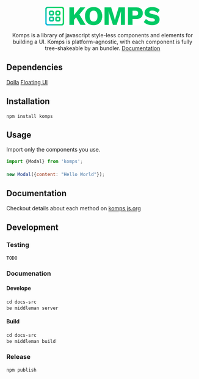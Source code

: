 <p align="center">
    <a href="https://komps.js.org" style="display:block; max-width:300px;">
        <img src="https://raw.githubusercontent.com/bemky/komps/master/docs-src/source/assets/images/logo.svg" width="300" alt="Dolla">
    </a>
    <p align="center">
        Komps is a library of javascript style-less components and elements for building a UI. Komps is platform-agnostic, with each component is fully tree-shakeable by an bundler.
        <a href="https://komps.js.org/">
            Documentation
        </a>
    </p>
</p>


## Dependencies
[Dolla](https://dollajs.com)
[Floating UI](https://floating-ui.com/)


## Installation

    npm install komps

## Usage

Import only the components you use.
```javascript
import {Modal} from 'komps';

new Modal({content: "Hello World"});
```

## Documentation
Checkout details about each method on [komps.js.org](https://komps.js.org/)

## Development
### Testing
    TODO
### Documenation
#### Develope
    cd docs-src
    be middleman server
#### Build
    cd docs-src
    be middleman build
### Release
    npm publish